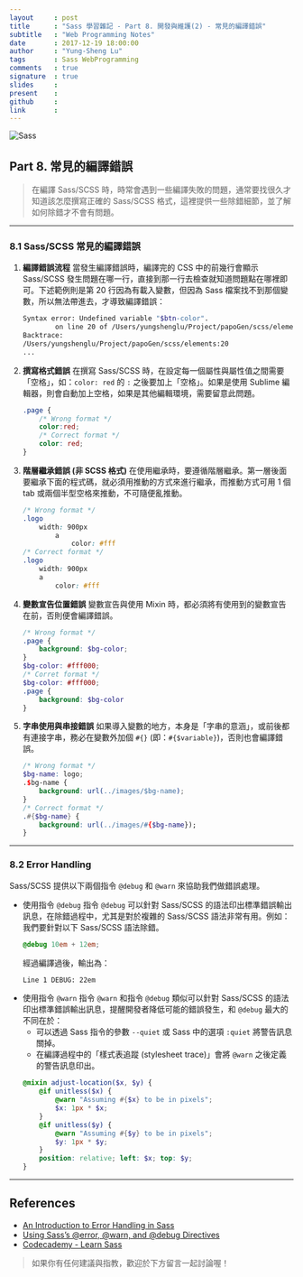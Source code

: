 ```yaml
---
layout     : post
title      : "Sass 學習雜記 - Part 8. 開發與維護(2) - 常見的編譯錯誤"
subtitle   : "Web Programming Notes"
date       : 2017-12-19 18:00:00
author     : "Yung-Sheng Lu"
tags       : Sass WebProgramming
comments   : true
signature  : true
slides     : 
present    : 
github     :
link       :
---
```


![Sass](https://i.imgur.com/7vx71Hx.png)

## Part 8. 常見的編譯錯誤

> 在編譯 Sass/SCSS 時，時常會遇到一些編譯失敗的問題，通常要找很久才知道該怎麼撰寫正確的 Sass/SCSS 格式，這裡提供一些除錯細節，並了解如何除錯才不會有問題。

---
### 8.1 Sass/SCSS 常見的編譯錯誤

1. **編譯錯誤流程**
    當發生編譯錯誤時，編譯完的 CSS 中的前幾行會顯示 Sass/SCSS 發生問題在哪一行，直接到那一行去檢查就知道問題點在哪裡即可。下述範例則是第 20 行因為有載入變數，但因為 Sass 檔案找不到那個變數，所以無法帶進去，才導致編譯錯誤：
    ```bash
    Syntax error: Undefined variable "$btn-color".
            on line 20 of /Users/yungshenglu/Project/papoGen/scss/elements
    Backtrace:
    /Users/yungshenglu/Project/papoGen/scss/elements:20
    ...
    ```
2. **撰寫格式錯誤**
    在撰寫 Sass/SCSS 時，在設定每一個屬性與屬性值之間需要「空格」，如：`color: red` 的 `:` 之後要加上「空格」。如果是使用 Sublime 編輯器，則會自動加上空格，如果是其他編輯環境，需要留意此問題。
    ```scss
    .page {
        /* Wrong format */
        color:red;
        /* Correct format */
        color: red;
    }
    ```
3. **階層繼承錯誤 (非 SCSS 格式)**
    在使用繼承時，要遵循階層繼承。第一層後面要繼承下面的程式碼，就必須用推動的方式來進行繼承，而推動方式可用 1 個 tab 或兩個半型空格來推動，不可隨便亂推動。
    ```scss
    /* Wrong format */
    .logo
        width: 900px
            a
                color: #fff
    /* Correct format */
    .logo
        width: 900px
        a
            color: #fff
    ```
4. **變數宣告位置錯誤**
    變數宣告與使用 Mixin 時，都必須將有使用到的變數宣告在前，否則便會編譯錯誤。
    ```scss
    /* Wrong format */
    .page {
        background: $bg-color;
    }
    $bg-color: #fff000;
    /* Corret format */
    $bg-color: #fff000;
    .page {
        background: $bg-color
    }
    ```
5. **字串使用與串接錯誤**
    如果導入變數的地方，本身是「字串的意涵」，或前後都有連接字串，務必在變數外加個 `#{}` (即：`#{$variable}`)，否則也會編譯錯誤。
    ```scss
    /* Wrong format */
    $bg-name: logo;
    .$bg-name {
        background: url(../images/$bg-name);
    }
    /* Correct format */
    .#{$bg-name} {
        background: url(../images/#{$bg-name});
    }
    ```

---
### 8.2 Error Handling

Sass/SCSS 提供以下兩個指令 `@debug` 和 `@warn` 來協助我們做錯誤處理。

* 使用指令 `@debug`
    指令 `@debug` 可以針對 Sass/SCSS 的語法印出標準錯誤輸出訊息，在除錯過程中，尤其是對於複雜的 Sass/SCSS 語法非常有用。例如：我們要針對以下 Sass/SCSS 語法除錯。
    ```scss
    @debug 10em + 12em;
    ```
    經過編譯過後，輸出為：
    ```bash
    Line 1 DEBUG: 22em
    ```
* 使用指令 `@warn`
    指令 `@warn` 和指令 `@debug` 類似可以針對 Sass/SCSS 的語法印出標準錯誤輸出訊息，提醒開發者降低可能的錯誤發生，和 `@debug` 最大的不同在於：
    * 可以透過 Sass 指令的參數 `--quiet` 或 Sass 中的選項 `:quiet` 將警告訊息關掉。
    * 在編譯過程中的「樣式表追蹤 (stylesheet trace)」會將 `@warn` 之後定義的警告訊息印出。
    ```scss
    @mixin adjust-location($x, $y) {
        @if unitless($x) {
            @warn "Assuming #{$x} to be in pixels";
            $x: 1px * $x;
        }
        @if unitless($y) {
            @warn "Assuming #{$y} to be in pixels";
            $y: 1px * $y;
        }
        position: relative; left: $x; top: $y;
    }
    ```

---
## References

* [An Introduction to Error Handling in Sass](https://webdesign.tutsplus.com/tutorials/an-introduction-to-error-handling-in-sass--cms-19996)
* [Using Sass’s @error, @warn, and @debug Directives](https://www.sitepoint.com/using-sass-error-warn-and-debug-directives/)
* [Codecademy - Learn Sass](https://www.codecademy.com/learn/learn-sass)

> 如果你有任何建議與指教，歡迎於下方留言一起討論喔！